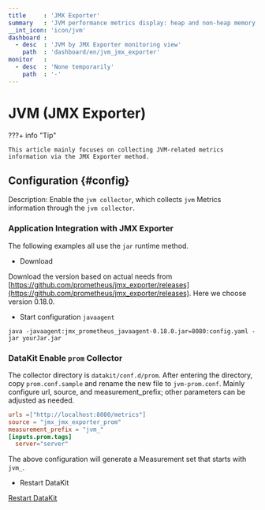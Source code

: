 ```yaml
---
title     : 'JMX Exporter'
summary   : 'JVM performance metrics display: heap and non-heap memory, threads, number of class loads, etc.'
__int_icon: 'icon/jvm'
dashboard :
  - desc  : 'JVM by JMX Exporter monitoring view'
    path  : 'dashboard/en/jvm_jmx_exporter'
monitor   :
  - desc  : 'None temporarily'
    path  : '-'
---
```


<!-- markdownlint-disable MD025 MD046-->
# JVM (JMX Exporter)


???+ info "Tip"

    This article mainly focuses on collecting JVM-related metrics information via the JMX Exporter method.

<!-- markdownlint-enable -->

## Configuration {#config}

Description: Enable the `jvm collector`, which collects `jvm` Metrics information through the `jvm collector`.

### Application Integration with JMX Exporter


The following examples all use the `jar` runtime method.

- Download

Download the version based on actual needs from [https://github.com/prometheus/jmx_exporter/releases](https://github.com/prometheus/jmx_exporter/releases). Here we choose version 0.18.0.

- Start configuration `javaagent`

```shell
java -javaagent:jmx_prometheus_javaagent-0.18.0.jar=8080:config.yaml -jar yourJar.jar
```

### DataKit Enable `prom` Collector

The collector directory is `datakit/conf.d/prom`. After entering the directory, copy `prom.conf.sample` and rename the new file to `jvm-prom.conf`. Mainly configure url, source, and measurement_prefix; other parameters can be adjusted as needed.

```toml
urls =["http://localhost:8080/metrics"]
source = "jmx_jmx_exporter_prom"
measurement_prefix = "jvm_"
[inputs.prom.tags]
  server="server"  
```

The above configuration will generate a Measurement set that starts with `jvm_`.

- Restart DataKit

[Restart DataKit](../datakit/datakit-service-how-to.md#manage-service)
```